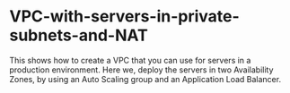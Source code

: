 # VPC-with-servers-in-private-subnets-and-NAT
This shows how to create a VPC that you can use for servers in a production environment. Here we, deploy the servers in two Availability Zones, by using an Auto Scaling group and an Application Load Balancer. 
